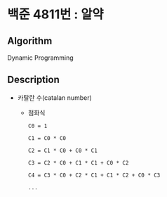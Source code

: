 # 백준 4811번 : 알약

## Algorithm

Dynamic Programming

## Description

+ 카탈란 수(catalan number)

  + 점화식
  
    >
        C0 = 1
        
        C1 = C0 * C0
        
        C2 = C1 * C0 + C0 * C1
        
        C3 = C2 * C0 + C1 * C1 + C0 * C2
        
        C4 = C3 * C0 + C2 * C1 + C1 * C2 + C0 * C3
        
        ...
        
        
